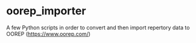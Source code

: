 # oorep_importer

A few Python scripts in order to convert and then import repertory data to OOREP (https://www.oorep.com/)
